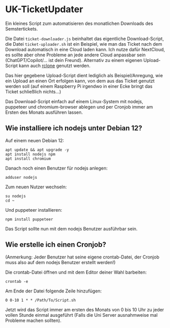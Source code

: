 # UK-TicketUpdater
Ein kleines Script zum automatisieren des monatlichen Downloads des Semstertickets.

Die Datei `ticket-downloader.js` beinhaltet das eigentliche Download-Script, die Datei `ticket-uploader.sh` ist ein Beispiel, wie man das Ticket nach dem Download automatisch in eine Cloud laden kann. Ich nutze dafür NextCloud, es sollte aber ohne Probleme an jede andere Cloud anpassbar sein (ChatGPT/Copilot/... ist dein Freund). Alternativ zu einem eigenen Upload-Script kann auch [rclone](https://rclone.org/) genutzt werden.

Das hier gegebene Upload-Script dient lediglich als Beispiel/Anregung, wie ein Upload an einen Ort erfolgen kann, von dem aus das Ticket genutzt werden soll (auf einem Raspberry Pi irgendwo in einer Ecke bringt das Ticket schließlich nichts...)

Das Download-Script einfach auf einem Linux-System mit nodejs, puppeteer und chromium-browser ablegen und per Cronjob immer am Ersten des Monats ausführen lassen.

## Wie installiere ich nodejs unter Debian 12?
Auf einem neuen Debian 12:
```
apt update && apt upgrade -y
apt install nodejs npm
apt install chromium
```

Danach noch einen Benutzer für nodejs anlegen:
```
adduser nodejs
```

Zum neuen Nutzer wechseln:
```
su nodejs
cd ~
```

Und puppeteer installieren:
```
npm install puppeteer
```

Das Script sollte nun mit dem nodejs Benutzer ausführbar sein.

## Wie erstelle ich einen Cronjob?
(Anmerkung: Jeder Benutzer hat seine eigene crontab-Datei, der Cronjob muss also auf dem nodejs Benutzer erstellt werden!)

Die crontab-Datei öffnen und mit dem Editor deiner Wahl barbeiten:
```
crontab -e
```

Am Ende der Datei folgende Zeile hinzufügen:
```
0 0-10 1 * * /Path/To/Script.sh
```

Jetzt wird das Script immer am ersten des Monats von 0 bis 10 Uhr zu jeder vollen Stunde einmal ausgeführt (Falls die Uni Server ausnahmweise mal Probleme machen sollten).

